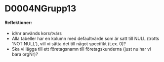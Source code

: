 # D0004NGrupp13

#### Reflektioner:
- id/nr används kors/tvärs
- Alla tabeller har en kolumn med defaultvärde som är satt till NULL (trotts 'NOT NULL'), vill vi sätta det till något specifikt (t.ex. 0)?
- Ska vi lägga till ett företagsnamn till företagskunderna (just nu har vi bara orgNr)?
